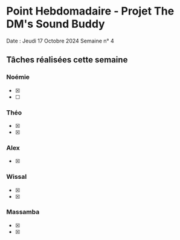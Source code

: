 # Point Hebdomadaire - Projet The DM's Sound Buddy


Date : Jeudi 17 Octobre 2024
Semaine n° 4

## Tâches réalisées cette semaine

### Noémie

- [x]
- [ ]

### Théo

- [x]
- [x]


### Alex

- [x]

### Wissal

- [x]
- [x]

### Massamba

- [x]
- [x]
